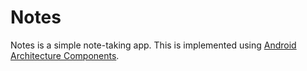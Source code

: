 # Notes
Notes is a simple note-taking app. This is implemented using [Android Architecture Components](https://developer.android.com/topic/libraries/architecture/index.html).
